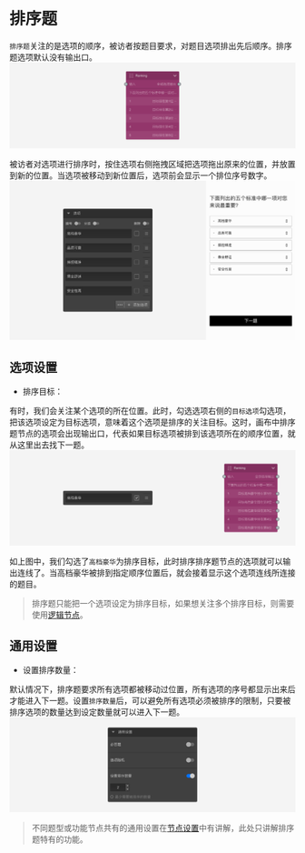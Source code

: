 ```index

```

```tag

```

```summary

```
# 排序题

`排序题`关注的是选项的顺序，被访者按题目要求，对题目选项排出先后顺序。排序题选项默认没有输出口。
<img src='../../assets/snapshots/node/ranking/node.png'>

被访者对选项进行排序时，按住选项右侧拖拽区域把选项拖出原来的位置，并放置到新的位置。当选项被移动到新位置后，选项前会显示一个排位序号数字。
<img src='../../assets/snapshots/node/ranking/section.png'>

## 选项设置

+ 排序目标：

有时，我们会关注某个选项的所在位置。此时，勾选选项右侧的`目标选项`勾选项，把该选项设定为目标选项，意味着这个选项是排序的关注目标。这时，画布中排序题节点的选项会出现输出口，代表如果目标选项被排到该选项所在的顺序位置，就从这里出去找下一题。
<img src='../../assets/snapshots/node/ranking/target.png'>

如上图中，我们勾选了`高档豪华`为排序目标，此时排序排序题节点的选项就可以输出连线了。当高档豪华被排到指定顺序位置后，就会接着显示这个选项连线所连接的题目。

> 排序题只能把一个选项设定为排序目标，如果想关注多个排序目标，则需要使用[逻辑节点](./logic.md)。

## 通用设置

+ 设置排序数量：

默认情况下，排序题要求所有选项都被移动过位置，所有选项的序号都显示出来后才能进入下一题。设置`排序数量`后，可以避免所有选项必须被排序的限制，只要被排序选项的数量达到设定数量就可以进入下一题。
<img src='../../assets/snapshots/node/ranking/common.png'>

> 不同题型或功能节点共有的通用设置在[节点设置](../node-setting/concept.md)中有讲解，此处只讲解排序题特有的功能。
